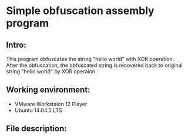 # Simple obfuscation assembly program

## Intro:  
This program obfuscates the string "hello world" with XOR operation.  
After the obfuscation, the obfuscated string is recovered back to original string "hello world" by XOR operaion.

## Working environment:
- VMware Workstaion 12 Player
- Ubuntu 14.04.5 LTS

## File description:

